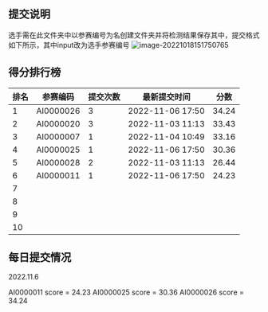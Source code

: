## 提交说明

选手需在此文件夹中以参赛编号为名创建文件夹并将检测结果保存其中，提交格式如下所示，其中input改为选手参赛编号
![image-20221018151750765](https://user-images.githubusercontent.com/69101221/196369534-511fb2f1-499d-4563-ad26-47bfb904e68c.png)

## 得分排行榜

| 排名 | 参赛编码  | 提交次数 | 最新提交时间     | 分数  |
| ---- | --------- | -------- | ---------------- | ----- |
| 1    | AI0000026 | 3        | 2022-11-06 17:50 | 34.24 |
| 2    | AI0000020 | 3        | 2022‎-11‎-‎03‎ 11:13 | 33.43 |
| 3    | AI0000007 | 1        | 2022‎-11‎-‎04‎ 10:49 | 33.16 |
| 4    | AI0000025 | 1        | 2022-11-06 17:50 | 30.36 |
| 5    | AI0000028 | 2        | 2022‎-11‎-‎03‎ 11:13 | 26.44 |
| 6    | AI0000011 | 1        | 2022-11-06 17:50 | 24.23 |
| 7    |           |          |                  |       |
| 8    |           |          |                  |       |
| 9    |           |          |                  |       |
| 10   |           |          |                  |       |

## 每日提交情况

2022.11.6

AI0000011 score = 24.23
AI0000025 score = 30.36
AI0000026 score = 34.24
